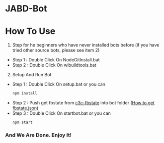 # JABD-Bot
# How To Use
1. Step for he beginners who have never installed bots before (if you have tried other source bots, please see item 2)
- Step 1 : Double Click On NodeGitInstall.bat
- Step 2 : Double Click On wibuildtools.bat
2. Setup And Run Bot
- Step 1 : Double Click On setup.bat or you can
  ```sh
  npm install
  ```
- Step 2 : Push get fbstate from <a href="https://github.com/c3cbot/c3c-fbstate">c3c-fbstate</a> into bot folder (<a href="https://www.youtube.com/embed/KN6UzbisSFo">How to get fbstate.json<a>)
- Step 3 : Double Click On startbot.bat
  or you can
  ```sh
  npm start
  ```
 <h3>And We Are Done. Enjoy It!</h3>
